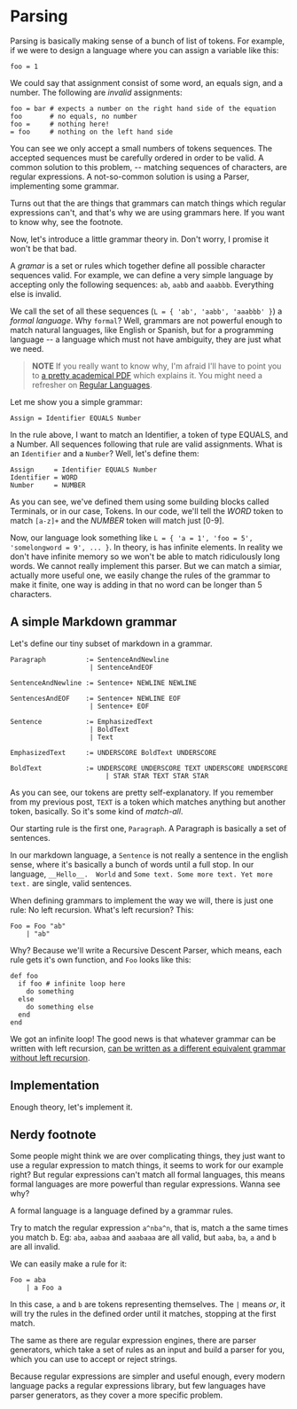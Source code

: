 # Parsing
Parsing is basically making sense of a bunch of list of tokens. For example, if
we were to design a language where you can assign a variable like this:

```
foo = 1
```

We could say that assignment consist of some word, an equals sign, and a number.
The following are _invalid_ assignments:

```
foo = bar # expects a number on the right hand side of the equation
foo       # no equals, no number
foo =     # nothing here!
= foo     # nothing on the left hand side
```

You can see we only accept a small numbers of tokens sequences. The accepted
sequences must be carefully ordered in order to be valid. A common solution to
this problem, -- matching sequences of characters, are regular expressions. A
not-so-common solution is using a Parser, implementing some grammar.

Turns out that the are things that grammars can match things which regular
expressions can't, and that's why we are using grammars here. If you want to
know why, see the footnote.

Now, let's introduce a little grammar theory in. Don't worry, I promise it won't
be that bad.

A _gramar_ is a set or rules which together define all possible character
sequences valid. For example, we can define a very simple language by accepting
only the following sequences: `ab`, `aabb` and `aaabbb`. Everything else is
invalid.

We call the set of all these sequences (`L = { 'ab', 'aabb', 'aaabbb' }`) a
_formal language_. Why `formal`? Well, grammars are not powerful enough to match
natural languages, like English or Spanish, but for a programming language  -- a
language which must not have ambiguity, they are just what we need.

> __NOTE__ If you really want to know why, I'm afraid I'll have to point you to [a pretty
academical PDF](http://www.eecs.harvard.edu/~shieber/Biblio/Papers/shieber85.pdf)
which explains it. You might need a refresher on [Regular
Languages](http://web.stanford.edu/class/archive/cs/cs103/cs103.1132/lectures/15/Small15.pdf).

Let me show you a simple grammar:

```
Assign = Identifier EQUALS Number
```

In the rule above, I want to match an Identifier, a token of type EQUALS, and a
Number. All sequences following that rule are valid assignments. What is an
`Identifier` and a `Number`? Well, let's define them:

```
Assign     = Identifier EQUALS Number
Identifier = WORD
Number     = NUMBER
```

As you can see, we've defined them using some building blocks called Terminals,
or in our case, Tokens. In our code, we'll tell the _WORD_ token to match
`[a-z]+` and the _NUMBER_ token will match just [0-9].

Now, our language look something like `L = { 'a = 1', 'foo = 5', 'somelongword =
9', ... }`. In theory, is has infinite elements. In reality we don't have
infinite memory so we won't be able to match ridiculously long words. We cannot
really implement this parser. But we can match a simiar, actually more useful
one, we easily change the rules of the grammar to make it finite, one way is
adding in that no word can be longer than 5 characters.

## A simple Markdown grammar
Let's define our tiny subset of markdown in a grammar.

```
Paragraph          := SentenceAndNewline
                    | SentenceAndEOF

SentenceAndNewline := Sentence+ NEWLINE NEWLINE

SentencesAndEOF    := Sentence+ NEWLINE EOF
                    | Sentence+ EOF

Sentence           := EmphasizedText
                    | BoldText
                    | Text

EmphasizedText     := UNDERSCORE BoldText UNDERSCORE

BoldText           := UNDERSCORE UNDERSCORE TEXT UNDERSCORE UNDERSCORE
                        | STAR STAR TEXT STAR STAR
```

As you can see, our tokens are pretty self-explanatory. If you remember from my
previous post, `TEXT` is a token which matches anything but another token,
basically. So it's some kind of _match-all_. 

Our starting rule is the first one, `Paragraph`. A Paragraph is basically a set
of sentences. 

In our markdown language, a `Sentence` is not really a sentence in the english
sense, where it's basically a bunch of words until a full stop. In our language,
`__Hello__.  World` and `Some text. Some more text. Yet more text.` are single,
valid sentences.

When defining grammars to implement the way we will, there is just one rule: No
left recursion. What's left recursion? This:

```
Foo = Foo "ab"
    | "ab"
```

Why? Because we'll write a Recursive Descent Parser, which means, each rule gets
it's own function, and `Foo` looks like this:

```
def foo
  if foo # infinite loop here
    do something
  else
    do something else
  end
end
```

We got an infinite loop! The good news is that whatever grammar can be written
with left recursion, [can be written as a different equivalent grammar without
left recursion](http://www.csd.uwo.ca/~moreno/CS447/Lectures/Syntax.html/node8.html).

## Implementation
Enough theory, let's implement it.

## Nerdy footnote
Some people might think we are over complicating things, they just want to use a
regular expression to match things, it seems to work for our example right? But
regular expressions can't match all formal languages, this means formal
languages are more powerful than regular expressions. Wanna see why?

A formal language is a language defined by a grammar rules.

Try to match the regular expression `a^nba^n`, that is, match a the same times
you match b. Eg: `aba`, `aabaa` and `aaabaaa` are all valid, but `aaba`, `ba`, `a`
and `b` are all invalid.

We can easily make a rule for it:

```
Foo = aba
    | a Foo a
```

In this case, `a` and `b` are tokens representing themselves. The `|` means
_or_, it will try the rules in the defined order until it matches, stopping at
the first match.

The same as there are regular expression engines, there are parser generators,
which take a set of rules as an input and build a parser for you, which you can
use to accept or reject strings.

Because regular expressions are simpler and useful enough, every modern language
packs a regular expressions library, but few languages have parser generators,
as they cover a more specific problem.
